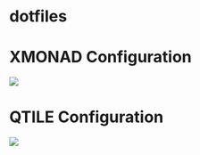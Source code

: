 # dotfiles

# XMONAD Configuration
<img src="https://github.com/MitasTech/dotfiles/blob/main/Xmonad.png" />

# QTILE Configuration
<img src="https://github.com/MitasTech/dotfiles/blob/main/Qtile.png" />

